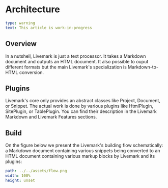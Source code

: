 # Architecture

```yaml remark
type: warning
text: This article is work-in-progress
```

## Overview

In a nutshell, Livemark is just a text processor. It takes a Markdown document and outputs an HTML document. It also possible to ouput different formats but the main Livemark's specialization is Markdown-to-HTML conversion.

## Plugins

Livemark's core only provides an abstract classes like Project, Document, or Snippet. The actual work is done by various plugins like HtmlPlugin, SitePlugin, or TablePlugin. You can find their description in the Livemark Markdown and Livemark Features sections.

## Build

On the figure below we present the Livemark's building flow schematically: a Markdown document containing various snippets being converted to an HTML document containing various markup blocks by Livemark and its plugins:

```yaml image
path: ../../assets/flow.png
width: 100%
height: unset
```
